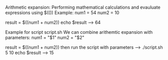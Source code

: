 Arithmetic expansion:
Performing mathematical calculations and evauluate expressions using $(())
Example:
num1 = 54
num2 = 10

result = $((num1 + num2))
echo $result --> 64

Example for script script.sh
We can combine arithemtic expansion with parameters:
num1 = "$1"
num2 = "$2"

result = $((num1 + num2))
then run the script with parameters --> ./script.sh 5 10
echo $result --> 15
